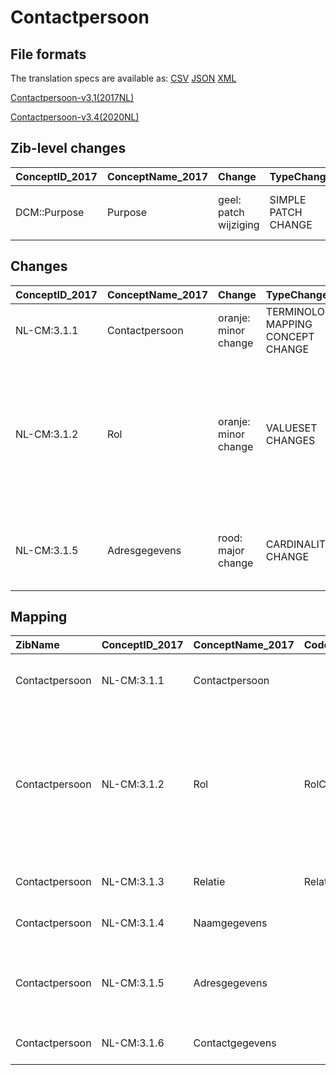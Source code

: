 # Contactpersoon
## File formats

The translation specs are available as: 
[CSV](../csv/Contactpersoon.csv) [JSON](../json/Contactpersoon.json) [XML](../xml/Contactpersoon.xml)



[Contactpersoon-v3.1(2017NL)](https://zibs.nl/wiki/Contactpersoon-v3.1(2017NL))

[Contactpersoon-v3.4(2020NL)](https://zibs.nl/wiki/Contactpersoon-v3.4(2020NL))







## Zib-level changes

| ConceptID_2017   | ConceptName_2017   | Change                | TypeChange          | Omschrijving                      |
|:-----------------|:-------------------|:----------------------|:--------------------|:----------------------------------|
| DCM::Purpose     | Purpose            | geel: patch wijziging | SIMPLE PATCH CHANGE | Purpose Tekst definitie aangepast |

## Changes

| ConceptID_2017   | ConceptName_2017   | Change               | TypeChange                         | Impact_heen   | TRANSLATIE_spec_heen                                              | Impact_terug   | TRANSLATIE_spec_terug                                            | Omschrijving                                                                                                                                 |
|:-----------------|:-------------------|:---------------------|:-----------------------------------|:--------------|:------------------------------------------------------------------|:---------------|:-----------------------------------------------------------------|:---------------------------------------------------------------------------------------------------------------------------------------------|
| NL-CM:3.1.1      | Contactpersoon     | oranje: minor change | TERMINOLOGY MAPPING CONCEPT CHANGE | Medium        | SCT DefintionCode  [blank] -> [70862002 contactpersoon (persoon)] | Medium         | SCT DefintionCode [70862002 contactpersoon (persoon)] -> [blank] | SNOMED CT DefintionCode concept aangepast                                                                                                    |
| NL-CM:3.1.2      | Rol                | oranje: minor change | VALUESET CHANGES                   | Low           | valuesets 2017 -> valueset 2020 regel                             | Medium         | valuesets 2017 <- valueset 2020 regel                            | Diverse toevoegingen aan codelijst en erratum waarbij de codes onder de 10 een leading zero hebben gekregen zoals bij dit codesysteem hoort. |
| NL-CM:3.1.5      | Adresgegevens      | rood: major change   | CARDINALITY CHANGE                 | Low           | ZERO-TO-ONE TO ZERO-TO-MANY                                       | High           | ZERO-TO-MANY TO  ZERO-TO-ONE                                     | Cardinaliteit adresgegevens in de zib Contactpersoon verruimt van 0..1 naar 0..*                                                             |

## Mapping

| ZibName        | ConceptID_2017   | ConceptName_2017   | Codelists_2017   | Change                  | ConceptID_2020   | ConceptName_2020   | Codelists_2020   | Bits                                    | Omschrijving                                                                                                                                 | TypeChange                         | Impact_heen   | TRANSLATIE_spec_heen                                              | Impact_terug   | TRANSLATIE_spec_terug                                            |
|:---------------|:-----------------|:-------------------|:-----------------|:------------------------|:-----------------|:-------------------|:-----------------|:----------------------------------------|:---------------------------------------------------------------------------------------------------------------------------------------------|:-----------------------------------|:--------------|:------------------------------------------------------------------|:---------------|:-----------------------------------------------------------------|
| Contactpersoon | NL-CM:3.1.1      | Contactpersoon     |                  | oranje: minor change    | NL-CM:3.1.1      | Contactpersoon     |                  | ZIB-1189                                | SNOMED CT DefintionCode concept aangepast                                                                                                    | TERMINOLOGY MAPPING CONCEPT CHANGE | Medium        | SCT DefintionCode  [blank] -> [70862002 contactpersoon (persoon)] | Medium         | SCT DefintionCode [70862002 contactpersoon (persoon)] -> [blank] |
| Contactpersoon | NL-CM:3.1.2      | Rol                | RolCodelijst     | oranje: minor change    | NL-CM:3.1.2      | Rol                | RolCodelijst     | ZIB-698 ; ZIB-1094 ; ZIB-629 ; ZIB-1378 | Diverse toevoegingen aan codelijst en erratum waarbij de codes onder de 10 een leading zero hebben gekregen zoals bij dit codesysteem hoort. | VALUESET CHANGES                   | Low           | valuesets 2017 -> valueset 2020 regel                             | Medium         | valuesets 2017 <- valueset 2020 regel                            |
| Contactpersoon | NL-CM:3.1.3      | Relatie            | RelatieCodelijst | groen: geen wijzigingen | NL-CM:3.1.3      | Relatie            | RelatieCodelijst |                                         |                                                                                                                                              | NO CHANGE                          |               |                                                                   |                |                                                                  |
| Contactpersoon | NL-CM:3.1.4      | Naamgegevens       |                  | groen: geen wijzigingen | NL-CM:3.1.4      | Naamgegevens       |                  |                                         |                                                                                                                                              | NO CHANGE                          |               |                                                                   |                |                                                                  |
| Contactpersoon | NL-CM:3.1.5      | Adresgegevens      |                  | rood: major change      | NL-CM:3.1.5      | Adresgegevens      |                  | ZIB-960                                 | Cardinaliteit adresgegevens in de zib Contactpersoon verruimt van 0..1 naar 0..*                                                             | CARDINALITY CHANGE                 | Low           | ZERO-TO-ONE TO ZERO-TO-MANY                                       | High           | ZERO-TO-MANY TO  ZERO-TO-ONE                                     |
| Contactpersoon | NL-CM:3.1.6      | Contactgegevens    |                  | groen: geen wijzigingen | NL-CM:3.1.6      | Contactgegevens    |                  |                                         |                                                                                                                                              | NO CHANGE                          |               |                                                                   |                |                                                                  |


